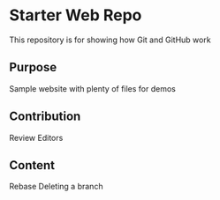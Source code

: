 # Starter Web Repo

This repository is for showing how Git and GitHub work

## Purpose

Sample website with plenty of files for demos

## Contribution
Review
Editors

## Content
Rebase
Deleting a branch
